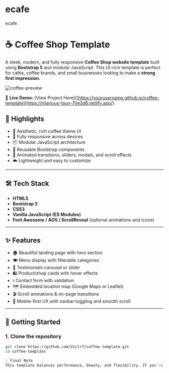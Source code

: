 # ecafe
ecafe
# ☕ Coffee Shop Template

A sleek, modern, and fully responsive **Coffee Shop website template** built using **Bootstrap 5** and modular JavaScript. This UI-rich template is perfect for cafés, coffee brands, and small businesses looking to make a **strong first impression**.

![coffee-preview](preview-image-url-here) <!-- Optional: replace with your screenshot -->

🔗 **Live Demo:** [View Project Here]([https://yourusername.github.io/coffee-template](https://hilarious-faun-70e3d6.netlify.app/)

## 🌟 Highlights

- 🍫 Aesthetic, rich coffee theme UI
- 📱 Fully responsive across devices
- 📦 Modular JavaScript architecture
- 🧩 Reusable Bootstrap components
- 🎨 Animated transitions, sliders, modals, and scroll effects
- ☁️ Lightweight and easy to customize

---

## 🛠 Tech Stack

- **HTML5**
- **Bootstrap 5**
- **CSS3**
- **Vanilla JavaScript (ES Modules)**
- **Font Awesome / AOS / ScrollReveal** (optional animations and icons)

---

## ✨ Features

- 🏠 Beautiful landing page with hero section
- 🍽 Menu display with filterable categories
- 💬 Testimonials carousel or slider
- 🛍 Product/shop cards with hover effects
- 📞 Contact form with validation
- 🗺 Embedded location map (Google Maps or Leaflet)
- 🎬 Scroll animations & on-page transitions
- 📱 Mobile-first UX with navbar toggling and smooth scroll

---

## 🚀 Getting Started

### 1. Clone the repository

```bash
git clone https://github.com/Victrf/coffee-template.git
cd coffee-template

💡 Final Note
This template balances performance, beauty, and flexibility. If you're looking for a stunning Bootstrap-based starting point for a business, this one's ready to serve.
